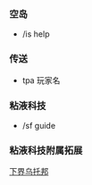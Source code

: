 ### 空岛
- /is help

### 传送
- tpa 玩家名

### 粘液科技
- /sf guide

### 粘液科技附属拓展
[下界乌托邦](https://docs.sefiraat.dev/netheopoiesis/purification)